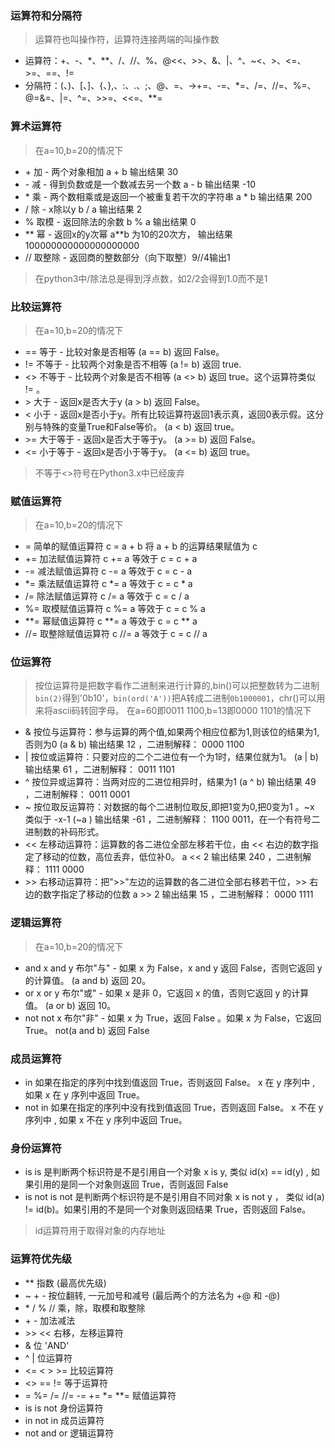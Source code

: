 ### 运算符和分隔符
> 运算符也叫操作符，运算符连接两端的叫操作数

* 运算符：+、-、*、**、/、//、%、@<<、>>、&、|、^、~<、>、<=、>=、==、!=
* 分隔符：(、)、[、]、{、},、:、.、;、@、=、->+=、-=、*=、/=、//=、%=、@=&=、|=、^=、>>=、<<=、**=

### 算术运算符
> 在a=10,b=20的情况下

* \+	加 - 两个对象相加	a + b 输出结果 30
* \-	减 - 得到负数或是一个数减去另一个数	a - b 输出结果 -10
* \*	乘 - 两个数相乘或是返回一个被重复若干次的字符串	a * b 输出结果 200
* /	除 - x除以y	b / a 输出结果 2
* %	取模 - 返回除法的余数	b % a 输出结果 0
* \*\*	幂 - 返回x的y次幂	a**b 为10的20次方， 输出结果 100000000000000000000
* //	取整除 - 返回商的整数部分（向下取整）9//4输出1

> 在python3中/除法总是得到浮点数，如2/2会得到1.0而不是1


### 比较运算符
> 在a=10,b=20的情况下

* ==	等于 - 比较对象是否相等	(a == b) 返回 False。
* !=	不等于 - 比较两个对象是否不相等	(a != b) 返回 true.
* <>	不等于 - 比较两个对象是否不相等	(a <> b) 返回 true。这个运算符类似 != 。
* \>	大于 - 返回x是否大于y	(a > b) 返回 False。
* <	小于 - 返回x是否小于y。所有比较运算符返回1表示真，返回0表示假。这分别与特殊的变量True和False等价。	(a < b) 返回 true。
* \>=	大于等于	- 返回x是否大于等于y。	(a >= b) 返回 False。
* <=	小于等于 -	返回x是否小于等于y。	(a <= b) 返回 true。

> 不等于<>符号在Python3.x中已经废弃


### 赋值运算符
> 在a=10,b=20的情况下

* =	简单的赋值运算符	c = a + b 将 a + b 的运算结果赋值为 c
* +=	加法赋值运算符	c += a 等效于 c = c + a
* -=	减法赋值运算符	c -= a 等效于 c = c - a
* *=	乘法赋值运算符	c *= a 等效于 c = c * a
* /=	除法赋值运算符	c /= a 等效于 c = c / a
* %=	取模赋值运算符	c %= a 等效于 c = c % a
* \*\*=	幂赋值运算符	c \*\*= a 等效于 c = c ** a
* //=	取整除赋值运算符	c //= a 等效于 c = c // a

### 位运算符
> 按位运算符是把数字看作二进制来进行计算的,bin()可以把整数转为二进制`bin(2)`得到'0b10'，`bin(ord('A'))`把A转成二进制`0b1000001`，chr()可以用来将ascii码转回字母。
> 在a=60即0011 1100,b=13即0000 1101的情况下

* &	按位与运算符：参与运算的两个值,如果两个相应位都为1,则该位的结果为1,否则为0	(a & b) 输出结果 12 ，二进制解释： 0000 1100
* |	按位或运算符：只要对应的二个二进位有一个为1时，结果位就为1。	(a | b) 输出结果 61 ，二进制解释： 0011 1101
* ^	按位异或运算符：当两对应的二进位相异时，结果为1	(a ^ b) 输出结果 49 ，二进制解释： 0011 0001
* ~	按位取反运算符：对数据的每个二进制位取反,即把1变为0,把0变为1 。~x 类似于 -x-1	(~a ) 输出结果 -61 ，二进制解释： 1100 0011，在一个有符号二进制数的补码形式。
* <<	左移动运算符：运算数的各二进位全部左移若干位，由 << 右边的数字指定了移动的位数，高位丢弃，低位补0。	a << 2 输出结果 240 ，二进制解释： 1111 0000
* \>\>	右移动运算符：把">>"左边的运算数的各二进位全部右移若干位，>> 右边的数字指定了移动的位数	a \>\> 2 输出结果 15 ，二进制解释： 0000 1111

### 逻辑运算符
> 在a=10,b=20的情况下

* and	x and y	布尔"与" - 如果 x 为 False，x and y 返回 False，否则它返回 y 的计算值。	(a and b) 返回 20。
* or	x or y	布尔"或"	- 如果 x 是非 0，它返回 x 的值，否则它返回 y 的计算值。	(a or b) 返回 10。
* not	not x	布尔"非" - 如果 x 为 True，返回 False 。如果 x 为 False，它返回 True。	not(a and b) 返回 False

### 成员运算符
* in	如果在指定的序列中找到值返回 True，否则返回 False。	x 在 y 序列中 , 如果 x 在 y 序列中返回 True。
* not in	如果在指定的序列中没有找到值返回 True，否则返回 False。	x 不在 y 序列中 , 如果 x 不在 y 序列中返回 True。

### 身份运算符
* is	is 是判断两个标识符是不是引用自一个对象	x is y, 类似 id(x) == id(y) , 如果引用的是同一个对象则返回 True，否则返回 False
* is not	is not 是判断两个标识符是不是引用自不同对象	x is not y ， 类似 id(a) != id(b)。如果引用的不是同一个对象则返回结果 True，否则返回 False。
> id运算符用于取得对象的内存地址

### 运算符优先级
* \*\*	指数 (最高优先级)
* ~ \+ \-	按位翻转, 一元加号和减号 (最后两个的方法名为 +@ 和 -@)
* \* / % //	乘，除，取模和取整除
* \+ \-	加法减法
* \>\> <<	右移，左移运算符
* &	位 'AND'
* ^ |	位运算符
* <= < > >=	比较运算符
* <> == !=	等于运算符
* = %= /= //= -= += *= **=	赋值运算符
* is is not	身份运算符
* in not in	成员运算符
* not and or	逻辑运算符



